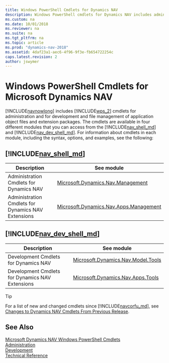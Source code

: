 ```yaml
---
title: Windows PowerShell Cmdlets for Dynamics NAV
description: Windows PowerShell cmdlets for Dynamics NAV includes administration, development, file management of application objects and extension packages.
ms.custom: na
ms.date: 10/01/2018
ms.reviewer: na
ms.suite: na
ms.tgt_pltfrm: na
ms.topic: article
ms.prod: "dynamics-nav-2018"
ms.assetid: 4daf23a1-aec6-4f96-9f3e-fb654722254c
caps.latest.revision: 2
author: jswymer
---
```

# Windows PowerShell Cmdlets for Microsoft Dynamics NAV
[!INCLUDE[navnowlong](includes/navnowlong_md.md)] includes [!INCLUDE[wps_2](includes/wps_2_md.md)] cmdlets for administration and for development and file management of application object files and extension packages. The cmdlets are available in four different modules that you can access from the [!INCLUDE[nav_shell_md](includes/nav_shell_md.md)] and [!INCLUDE[nav_dev_shell_md](includes/nav_dev_shell_md.md)]. For information about cmdlets in each module, including the syntax, options, and examples, see the following:

##  [!INCLUDE[nav_shell_md](includes/nav_shell_md.md)]

|  Description  |  See module  |
|---------------|--------------|  
| Administration Cmdlets for Dynamics NAV|[Microsoft.Dynamics.Nav.Management](https://docs.microsoft.com/en-us/powershell/module/microsoft.dynamics.nav.management)|
| Administration Cmdlets for Dynamics NAV Extensions |[Microsoft.Dynamics.Nav.Apps.Management](https://docs.microsoft.com/en-us/powershell/module/microsoft.dynamics.nav.apps.management)  |


## [!INCLUDE[nav_dev_shell_md](includes/nav_dev_shell_md.md)]

|  Description  |  See module  |
|---------------|--------------|
|  Development Cmdlets for Dynamics NAV  |[Microsoft.Dynamics.Nav.Model.Tools](https://docs.microsoft.com/en-us/powershell/module/microsoft.dynamics.nav.model.tools)  |
| Development Cmdlets for Dynamics NAV Extensions |[Microsoft.Dynamics.Nav.Apps.Tools](https://docs.microsoft.com/en-us/powershell/module/microsoft.dynamics.nav.apps.tools)  |

>[!TIP]
>For a list of new and changed cmdlets since [!INCLUDE[navcorfu_md](includes/navcorfu_md.md)], see [Changes to Dynamics NAV Cmdlets From Previous Release](Changes-to-Microsoft-Dynamics-NAV-Cmdlets-From-Previous-Release.md).

## See Also  
[Microsoft Dynamics NAV Windows PowerShell Cmdlets](Microsoft-Dynamics-NAV-Windows-PowerShell-Cmdlets.md)  
[Administration](Administration.md)  
[Development](Development.md)  
[Technical Reference](Technical-Reference.md)
